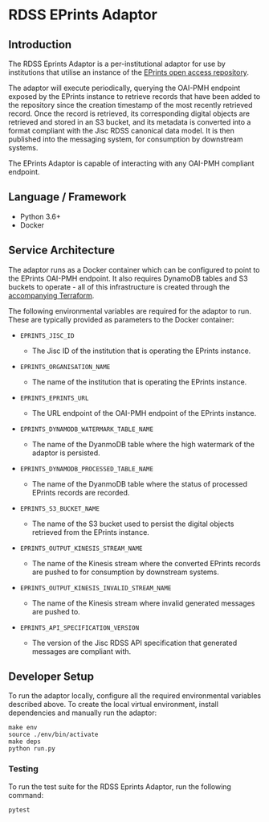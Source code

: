 # RDSS EPrints Adaptor

## Introduction

The RDSS Eprints Adaptor is a per-institutional adaptor for use by institutions that utilise an instance of the [EPrints open access repository](http://www.eprints.org/).

The adaptor will execute periodically, querying the OAI-PMH endpoint exposed by the EPrints instance to retrieve records that have been added to the repository since the creation timestamp of the most recently retrieved record. Once the record is retrieved, its corresponding digital objects are retrieved and stored in an S3 bucket, and its metadata is converted into a format compliant with the Jisc RDSS canonical data model. It is then published into the messaging system, for consumption by downstream systems.

The EPrints Adaptor is capable of interacting with any OAI-PMH compliant endpoint.

## Language / Framework

* Python 3.6+
* Docker

## Service Architecture

The adaptor runs as a Docker container which can be configured to point to the EPrints OAI-PMH endpoint. It also requires DynamoDB tables and S3 buckets to operate - all of this infrastructure is created through the [accompanying Terraform](https://github.com/JiscRDSS/rdss-institutional-ecs-clusters/tree/develop/infra-eprints-adaptor/tf).

The following environmental variables are required for the adaptor to run. These are typically provided as parameters to the Docker container:

* `EPRINTS_JISC_ID`
  * The Jisc ID of the institution that is operating the EPrints instance.

* `EPRINTS_ORGANISATION_NAME`
  * The name of the institution that is operating the EPrints instance.

* `EPRINTS_EPRINTS_URL`
  * The URL endpoint of the OAI-PMH endpoint of the EPrints instance.

* `EPRINTS_DYNAMODB_WATERMARK_TABLE_NAME`
  * The name of the DyanmoDB table where the high watermark of the adaptor is persisted.

* `EPRINTS_DYNAMODB_PROCESSED_TABLE_NAME`
  * The name of the DyanmoDB table where the status of processed EPrints records are recorded.

* `EPRINTS_S3_BUCKET_NAME`
  * The name of the S3 bucket used to persist the digital objects retrieved from the EPrints instance.

* `EPRINTS_OUTPUT_KINESIS_STREAM_NAME`
  * The name of the Kinesis stream where the converted EPrints records are pushed to for consumption by downstream systems.

* `EPRINTS_OUTPUT_KINESIS_INVALID_STREAM_NAME`
  * The name of the Kinesis stream where invalid generated messages are pushed to.

* `EPRINTS_API_SPECIFICATION_VERSION`
  * The version of the Jisc RDSS API specification that generated messages are compliant with.

## Developer Setup

To run the adaptor locally, configure all the required environmental variables described above. To create the local virtual environment, install dependencies and manually run the adaptor:

```
make env
source ./env/bin/activate
make deps
python run.py
```

### Testing

To run the test suite for the RDSS Eprints Adaptor, run the following command:

```
pytest
```
